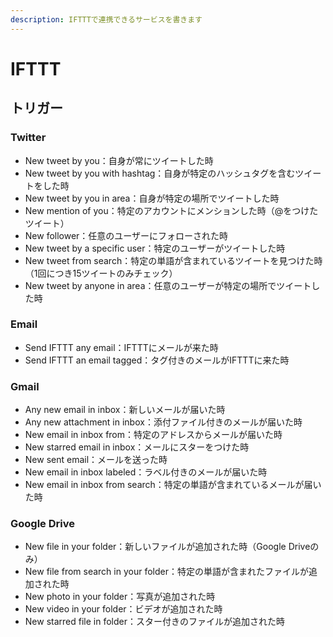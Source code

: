 ```yaml
---
description: IFTTTで連携できるサービスを書きます
---
```


# IFTTT

## トリガー

### Twitter

* New tweet by you：自身が常にツイートした時
* New tweet by you with hashtag：自身が特定のハッシュタグを含むツイートをした時
* New tweet by you in area：自身が特定の場所でツイートした時
* New mention of you：特定のアカウントにメンションした時（@をつけたツイート）
* New follower：任意のユーザーにフォローされた時
* New tweet by a specific user：特定のユーザーがツイートした時
* New tweet from search：特定の単語が含まれているツイートを見つけた時（1回につき15ツイートのみチェック）
* New tweet by anyone in area：任意のユーザーが特定の場所でツイートした時

### Email

* Send IFTTT any email：IFTTTにメールが来た時
* Send IFTTT an email tagged：タグ付きのメールがIFTTTに来た時

### Gmail

* Any new email in inbox：新しいメールが届いた時
* Any new attachment in inbox：添付ファイル付きのメールが届いた時
* New email in inbox from：特定のアドレスからメールが届いた時
* New starred email in inbox：メールにスターをつけた時
* New sent email：メールを送った時
* New email in inbox labeled：ラベル付きのメールが届いた時
* New email in inbox from search：特定の単語が含まれているメールが届いた時

### Google Drive

* New file in your folder：新しいファイルが追加された時（Google Driveのみ）
* New file from search in your folder：特定の単語が含まれたファイルが追加された時
* New photo in your folder：写真が追加された時
* New video in your folder：ビデオが追加された時
* New starred file in folder：スター付きのファイルが追加された時



